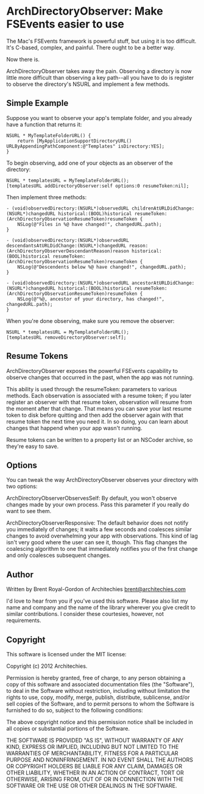 ArchDirectoryObserver: Make FSEvents easier to use
============================================

The Mac's FSEvents framework is powerful stuff, but using it is too difficult.  It's C-based, complex, and painful.  There ought to be a better way.

Now there is.

ArchDirectoryObserver takes away the pain.  Observing a directory is now little more difficult than observing a key path--all you have to do is register to observe the directory's NSURL and implement a few methods.

Simple Example
-------------

Suppose you want to observe your app's template folder, and you already have a function that returns it:

    NSURL * MyTemplateFolderURL() {
        return [MyApplicationSupportDirectoryURL() URLByAppendingPathComponent:@"Templates" isDirectory:YES];
    }

To begin observing, add one of your objects as an observer of the directory:

    NSURL * templatesURL = MyTemplateFolderURL();
    [templatesURL addDirectoryObserver:self options:0 resumeToken:nil];

Then implement three methods:

    - (void)observedDirectory:(NSURL*)observedURL childrenAtURLDidChange:(NSURL*)changedURL historical:(BOOL)historical resumeToken:(ArchDirectoryObservationResumeToken)resumeToken {
        NSLog(@"Files in %@ have changed!", changedURL.path);
    }
    
    - (void)observedDirectory:(NSURL*)observedURL descendantsAtURLDidChange:(NSURL*)changedURL reason:(ArchDirectoryObserverDescendantReason)reason historical:(BOOL)historical resumeToken:(ArchDirectoryObservationResumeToken)resumeToken {
        NSLog(@"Descendents below %@ have changed!", changedURL.path);
    }
    
    - (void)observedDirectory:(NSURL*)observedURL ancestorAtURLDidChange:(NSURL*)changedURL historical:(BOOL)historical resumeToken:(ArchDirectoryObservationResumeToken)resumeToken {
        NSLog(@"%@, ancestor of your directory, has changed!", changedURL.path);
    }

When you're done observing, make sure you remove the observer:

    NSURL * templatesURL = MyTemplateFolderURL();
    [templatesURL removeDirectoryObserver:self];

Resume Tokens
-------------

ArchDirectoryObserver exposes the powerful FSEvents capability to observe changes that occurred in the past, when the app was not running.

This ability is used through the resumeToken: parameters to various methods.  Each observation is associated with a resume token; if you later register an observer with that resume token, observation will resume from the moment after that change.  That means you can save your last resume token to disk before quitting and then add the observer again with that resume token the next time you need it.  In so doing, you can learn about changes that happend when your app wasn't running.

Resume tokens can be written to a property list or an NSCoder archive, so they're easy to save.

Options
------

You can tweak the way ArchDirectoryObserver observes your directory with two options:

ArchDirectoryObserverObservesSelf: By default, you won't observe changes made by your own process.  Pass this parameter if you really do want to see them.

ArchDirectoryObserverResponsive: The default behavior does not notify you immediately of changes; it waits a few seconds and coalesces similar changes to avoid overwhelming your app with observations.  This kind of lag isn't very good where the user can see it, though.  This flag changes the coalescing algorithm to one that immediately notifies you of the first change and only coalesces subsequent changes.

Author
------

Written by Brent Royal-Gordon of Architechies <brent@architechies.com>

I'd love to hear from you if you've used this software.  Please also list my name and company and the name of the library wherever you give credit to similar contributions.  I consider these courtesies, however, not requirements.

Copyright
--------

This software is licensed under the MIT license:

Copyright (c) 2012 Architechies.

Permission is hereby granted, free of charge, to any person obtaining a copy of this software and associated documentation files (the "Software"), to deal in the Software without restriction, including without limitation the rights to use, copy, modify, merge, publish, distribute, sublicense, and/or sell copies of the Software, and to permit persons to whom the Software is furnished to do so, subject to the following conditions:

The above copyright notice and this permission notice shall be included in all copies or substantial portions of the Software.

THE SOFTWARE IS PROVIDED "AS IS", WITHOUT WARRANTY OF ANY KIND, EXPRESS OR IMPLIED, INCLUDING BUT NOT LIMITED TO THE WARRANTIES OF MERCHANTABILITY, FITNESS FOR A PARTICULAR PURPOSE AND NONINFRINGEMENT. IN NO EVENT SHALL THE AUTHORS OR COPYRIGHT HOLDERS BE LIABLE FOR ANY CLAIM, DAMAGES OR OTHER LIABILITY, WHETHER IN AN ACTION OF CONTRACT, TORT OR OTHERWISE, ARISING FROM, OUT OF OR IN CONNECTION WITH THE SOFTWARE OR THE USE OR OTHER DEALINGS IN THE SOFTWARE.
